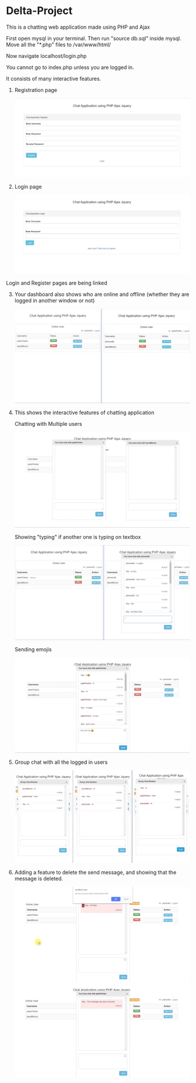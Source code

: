 # Delta-Project

This is a chatting web application made using PHP and Ajax

First open mysql in your terminal. Then run "source db.sql" inside mysql.
Move all the "*.php" files to /var/www/html/

Now navigate localhost/login.php

You cannot go to index.php unless you are logged in.

It consists of many interactive features.

1) Registration page

    ![alt text](https://github.com/ritz139/Delta-Project/blob/master/screenshots/1.jpg?raw=true)
    
2) Login page

    ![alt text](https://github.com/ritz139/Delta-Project/blob/master/screenshots/2.jpg?raw=true)

Login and Register pages are being linked

3) Your dashboard also shows who are online and offline (whether they are logged in another window or not)

    ![alt text](https://github.com/ritz139/Delta-Project/blob/master/screenshots/3.jpg?raw=true)
    
4) This shows the interactive features of chatting application

    Chatting with Multiple users
    
    ![alt text](https://github.com/ritz139/Delta-Project/blob/master/screenshots/4ai.jpg?raw=true)
    
    Showing "typing" if another one is typing on textbox
    
    ![alt text](https://github.com/ritz139/Delta-Project/blob/master/screenshots/4aii.jpg?raw=true)
    
    Sending emojis
    
    ![alt text](https://github.com/ritz139/Delta-Project/blob/master/screenshots/4aiii.jpg?raw=true)
    
5) Group chat with all the logged in users

    ![alt text](https://github.com/ritz139/Delta-Project/blob/master/screenshots/5.jpg?raw=true)
    
6) Adding a feature to delete the send message, and showing that the message is deleted.

    ![alt text](https://github.com/ritz139/Delta-Project/blob/master/screenshots/6a.jpg?raw=true)
    ![alt text](https://github.com/ritz139/Delta-Project/blob/master/screenshots/6b.jpg?raw=true)
